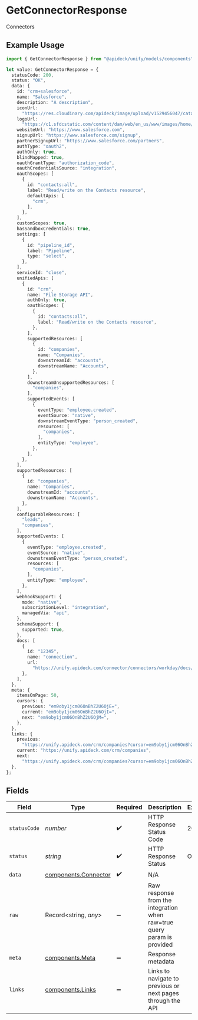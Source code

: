 # GetConnectorResponse

Connectors

## Example Usage

```typescript
import { GetConnectorResponse } from "@apideck/unify/models/components";

let value: GetConnectorResponse = {
  statusCode: 200,
  status: "OK",
  data: {
    id: "crm+salesforce",
    name: "Salesforce",
    description: "A description",
    iconUrl:
      "https://res.cloudinary.com/apideck/image/upload/v1529456047/catalog/salesforce/icon128x128.png",
    logoUrl:
      "https://c1.sfdcstatic.com/content/dam/web/en_us/www/images/home/logo-salesforce-m.svg",
    websiteUrl: "https://www.salesforce.com",
    signupUrl: "https://www.salesforce.com/signup",
    partnerSignupUrl: "https://www.salesforce.com/partners",
    authType: "oauth2",
    authOnly: true,
    blindMapped: true,
    oauthGrantType: "authorization_code",
    oauthCredentialsSource: "integration",
    oauthScopes: [
      {
        id: "contacts:all",
        label: "Read/write on the Contacts resource",
        defaultApis: [
          "crm",
        ],
      },
    ],
    customScopes: true,
    hasSandboxCredentials: true,
    settings: [
      {
        id: "pipeline_id",
        label: "Pipeline",
        type: "select",
      },
    ],
    serviceId: "close",
    unifiedApis: [
      {
        id: "crm",
        name: "File Storage API",
        authOnly: true,
        oauthScopes: [
          {
            id: "contacts:all",
            label: "Read/write on the Contacts resource",
          },
        ],
        supportedResources: [
          {
            id: "companies",
            name: "Companies",
            downstreamId: "accounts",
            downstreamName: "Accounts",
          },
        ],
        downstreamUnsupportedResources: [
          "companies",
        ],
        supportedEvents: [
          {
            eventType: "employee.created",
            eventSource: "native",
            downstreamEventType: "person_created",
            resources: [
              "companies",
            ],
            entityType: "employee",
          },
        ],
      },
    ],
    supportedResources: [
      {
        id: "companies",
        name: "Companies",
        downstreamId: "accounts",
        downstreamName: "Accounts",
      },
    ],
    configurableResources: [
      "leads",
      "companies",
    ],
    supportedEvents: [
      {
        eventType: "employee.created",
        eventSource: "native",
        downstreamEventType: "person_created",
        resources: [
          "companies",
        ],
        entityType: "employee",
      },
    ],
    webhookSupport: {
      mode: "native",
      subscriptionLevel: "integration",
      managedVia: "api",
    },
    schemaSupport: {
      supported: true,
    },
    docs: [
      {
        id: "12345",
        name: "connection",
        url:
          "https://unify.apideck.com/connector/connectors/workday/docs/consumer+connection",
      },
    ],
  },
  meta: {
    itemsOnPage: 50,
    cursors: {
      previous: "em9oby1jcm06OnBhZ2U6OjE=",
      current: "em9oby1jcm06OnBhZ2U6OjI=",
      next: "em9oby1jcm06OnBhZ2U6OjM=",
    },
  },
  links: {
    previous:
      "https://unify.apideck.com/crm/companies?cursor=em9oby1jcm06OnBhZ2U6OjE%3D",
    current: "https://unify.apideck.com/crm/companies",
    next:
      "https://unify.apideck.com/crm/companies?cursor=em9oby1jcm06OnBhZ2U6OjM",
  },
};
```

## Fields

| Field                                                                   | Type                                                                    | Required                                                                | Description                                                             | Example                                                                 |
| ----------------------------------------------------------------------- | ----------------------------------------------------------------------- | ----------------------------------------------------------------------- | ----------------------------------------------------------------------- | ----------------------------------------------------------------------- |
| `statusCode`                                                            | *number*                                                                | :heavy_check_mark:                                                      | HTTP Response Status Code                                               | 200                                                                     |
| `status`                                                                | *string*                                                                | :heavy_check_mark:                                                      | HTTP Response Status                                                    | OK                                                                      |
| `data`                                                                  | [components.Connector](../../models/components/connector.md)            | :heavy_check_mark:                                                      | N/A                                                                     |                                                                         |
| `raw`                                                                   | Record<string, *any*>                                                   | :heavy_minus_sign:                                                      | Raw response from the integration when raw=true query param is provided |                                                                         |
| `meta`                                                                  | [components.Meta](../../models/components/meta.md)                      | :heavy_minus_sign:                                                      | Response metadata                                                       |                                                                         |
| `links`                                                                 | [components.Links](../../models/components/links.md)                    | :heavy_minus_sign:                                                      | Links to navigate to previous or next pages through the API             |                                                                         |